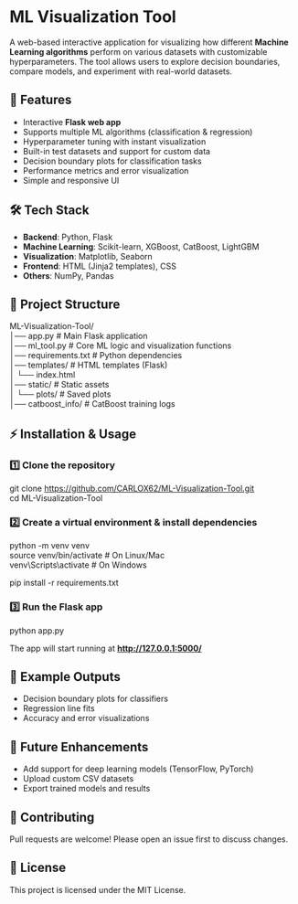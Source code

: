 # ML Visualization Tool  

A web-based interactive application for visualizing how different **Machine Learning algorithms** perform on various datasets with customizable hyperparameters. The tool allows users to explore decision boundaries, compare models, and experiment with real-world datasets.  

## 🚀 Features  
- Interactive **Flask web app**  
- Supports multiple ML algorithms (classification & regression)  
- Hyperparameter tuning with instant visualization  
- Built-in test datasets and support for custom data  
- Decision boundary plots for classification tasks  
- Performance metrics and error visualization  
- Simple and responsive UI  

## 🛠️ Tech Stack  
- **Backend**: Python, Flask  
- **Machine Learning**: Scikit-learn, XGBoost, CatBoost, LightGBM  
- **Visualization**: Matplotlib, Seaborn  
- **Frontend**: HTML (Jinja2 templates), CSS  
- **Others**: NumPy, Pandas  

## 📂 Project Structure  
ML-Visualization-Tool/  
│── app.py                # Main Flask application  
│── ml_tool.py            # Core ML logic and visualization functions  
│── requirements.txt      # Python dependencies  
│── templates/            # HTML templates (Flask)  
│   └── index.html  
│── static/               # Static assets  
│   └── plots/            # Saved plots  
│── catboost_info/        # CatBoost training logs  

## ⚡ Installation & Usage  

### 1️⃣ Clone the repository  
git clone https://github.com/CARLOX62/ML-Visualization-Tool.git  
cd ML-Visualization-Tool  

### 2️⃣ Create a virtual environment & install dependencies  
python -m venv venv  
source venv/bin/activate   # On Linux/Mac  
venv\Scripts\activate      # On Windows  

pip install -r requirements.txt  

### 3️⃣ Run the Flask app  
python app.py  

The app will start running at **http://127.0.0.1:5000/**  

## 📸 Example Outputs  
- Decision boundary plots for classifiers  
- Regression line fits  
- Accuracy and error visualizations  

## 📌 Future Enhancements  
- Add support for deep learning models (TensorFlow, PyTorch)  
- Upload custom CSV datasets  
- Export trained models and results  

## 🤝 Contributing  
Pull requests are welcome! Please open an issue first to discuss changes.  

## 📜 License  
This project is licensed under the MIT License.  
